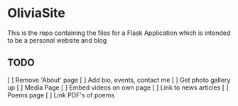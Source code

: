 # OliviaSite
This is the repo containing the files for a Flask Application which is intended to be a personal website and blog

## TODO
[ ] Remove 'About' page
[ ] Add bio, events, contact me
[ ] Get photo gallery up
[ ] Media Page
    [ ] Embed videos on own page
    [ ] Link to news articles
[ ] Poems page
    [ ] Link PDF's of poems
